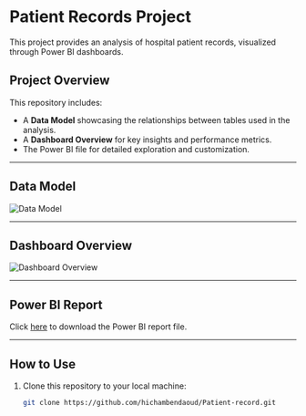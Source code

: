 # Patient Records Project

This project provides an analysis of hospital patient records, visualized through Power BI dashboards.

## Project Overview

This repository includes:
- A **Data Model** showcasing the relationships between tables used in the analysis.
- A **Dashboard Overview** for key insights and performance metrics.
- The Power BI file for detailed exploration and customization.

---

## Data Model
![Data Model](https://raw.githubusercontent.com/hichambendaoud/Patient-record/main/assets/Data_Model.PNG)

---

## Dashboard Overview
![Dashboard Overview](https://raw.githubusercontent.com/hichambendaoud/Patient-record/main/assets/Dashboard_Overview.PNG)

---

## Power BI Report
Click [here](https://github.com/hichambendaoud/Patient-record/blob/main/Patient_Records.pbix) to download the Power BI report file.

---

## How to Use
1. Clone this repository to your local machine:
   ```bash
   git clone https://github.com/hichambendaoud/Patient-record.git

